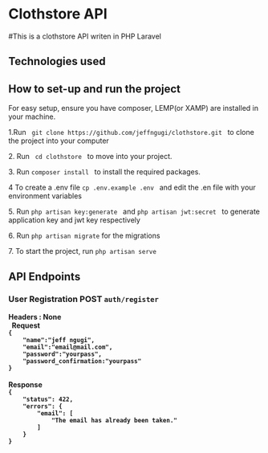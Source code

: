 <h1> Clothstore API </h1>
#This is a clothstore API writen in PHP Laravel

<h2> Technologies used </h2>


<h2>How to set-up and run the project </h2>
For easy setup, ensure you have composer, LEMP(or XAMP) are installed in your machine. 
<p>1.Run <code> git clone https://github.com/jeffngugi/clothstore.git </code> to clone the project into your computer
<p>2. Run <code> cd clothstore </code> to move into your project.
<p>3. Run <code>composer install </code> to install the required packages.</p>
<p>4 To create a .env file <code>cp .env.example .env </code> and edit the .en file with your environment variables </p> 
<p>5. Run <code>php artisan key:generate </code> and <code>php artisan jwt:secret </code> to generate application key and jwt key respectively</p>
<p>6. Run <code>php artisan migrate</code> for the migrations </p>
<p>7. To start the project, run <code>php artisan serve</code> </p>



<h2>API Endpoints </h2>
<h3>User Registration <b>POST <code>auth/register</code></h3>
<p>Headers : None <br />
&nbsp; <b> Request </b> <br />
<code>{
    "name":"jeff ngugi",
    "email":"email@mail.com",
    "password":"yourpass",
    "password_confirmation:"yourpass"
}
</code>
<br />
Response
<code>
{
    "status": 422,
    "errors": {
        "email": [
            "The email has already been taken."
        ]
    }
}

</code>
